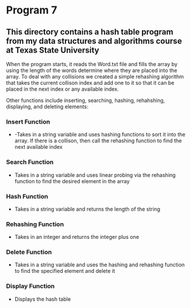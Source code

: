 # Program 7
<h2>This directory contains a hash table program from my data structures and algorithms course at Texas State University</h2>
<div>
  <p>When the program starts, it reads the Word.txt file and fills the array by using the length of the words determine where they are placed into the array.
  To deal with any collisions we created a simple rehashing algorithm that takes the current collison index and add one to it so that it can be placed in the next index or any available index.</p>
  <p>Other functions include inserting, searching, hashing, rehahshing, displaying, and deleting elements:</p>
  
  <h3>Insert Function</h3>
  <ul>
    <li>-Takes in a string variable and uses hashing functions to sort it into the array. If there is a collison, then call the rehashing function to find the next        available index</li>
  </ul>
  
  <h3>Search Function</h3>
  <ul>
    <li>Takes in a string variable and uses linear probing via the rehashing function to find the desired element in the array</li>
  </ul>
  
  <h3>Hash Function</h3>
  <ul>
    <li>Takes in a string variable and returns the length of the string</li>
  </ul>
  
  <h3>Rehashing Function</h3>
  <ul>
    <li>Takes in an integer and returns the integer plus one</li>
  </ul>
  
  <h3>Delete Function</h3>
  <ul>
    <li>Takes in a string variable and uses the hashing and rehashing function to find the specified element and delete it</li>
  </ul>
  
  <h3>Display Function</h3>
  <ul>
    <li>Displays the hash table</li>
  </ul>
</div>
